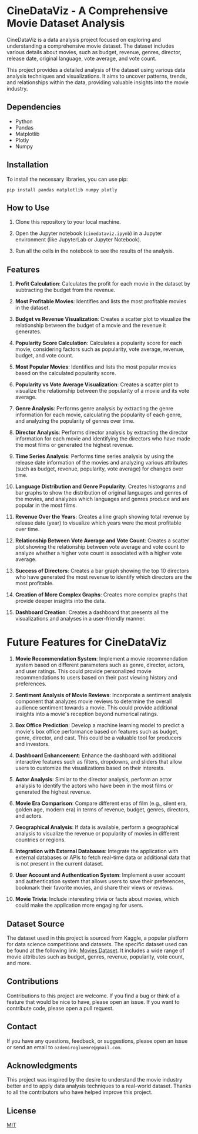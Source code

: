 # CineDataViz - A Comprehensive Movie Dataset Analysis

CineDataViz is a data analysis project focused on exploring and understanding a comprehensive movie dataset. The dataset includes various details about movies, such as budget, revenue, genres, director, release date, original language, vote average, and vote count.

This project provides a detailed analysis of the dataset using various data analysis techniques and visualizations. It aims to uncover patterns, trends, and relationships within the data, providing valuable insights into the movie industry.

## Dependencies
- Python
- Pandas
- Matplotlib
- Plotly
- Numpy

## Installation
To install the necessary libraries, you can use pip:

```
pip install pandas matplotlib numpy plotly

```
## How to Use

1. Clone this repository to your local machine.

2. Open the Jupyter notebook (`cinedataviz.ipynb`) in a Jupyter environment (like JupyterLab or Jupyter Notebook).

3. Run all the cells in the notebook to see the results of the analysis.



## Features

1. **Profit Calculation**: Calculates the profit for each movie in the dataset by subtracting the budget from the revenue.

2. **Most Profitable Movies**: Identifies and lists the most profitable movies in the dataset.

3. **Budget vs Revenue Visualization**: Creates a scatter plot to visualize the relationship between the budget of a movie and the revenue it generates.

4. **Popularity Score Calculation**: Calculates a popularity score for each movie, considering factors such as popularity, vote average, revenue, budget, and vote count.

5. **Most Popular Movies**: Identifies and lists the most popular movies based on the calculated popularity score.

6. **Popularity vs Vote Average Visualization**: Creates a scatter plot to visualize the relationship between the popularity of a movie and its vote average.

7. **Genre Analysis**: Performs genre analysis by extracting the genre information for each movie, calculating the popularity of each genre, and analyzing the popularity of genres over time.

8. **Director Analysis**: Performs director analysis by extracting the director information for each movie and identifying the directors who have made the most films or generated the highest revenue.

9. **Time Series Analysis**: Performs time series analysis by using the release date information of the movies and analyzing various attributes (such as budget, revenue, popularity, vote average) for changes over time.

10. **Language Distribution and Genre Popularity**: Creates histograms and bar graphs to show the distribution of original languages and genres of the movies, and analyzes which languages and genres produce and are popular in the most films.

11. **Revenue Over the Years**: Creates a line graph showing total revenue by release date (year) to visualize which years were the most profitable over time.

12. **Relationship Between Vote Average and Vote Count**: Creates a scatter plot showing the relationship between vote average and vote count to analyze whether a higher vote count is associated with a higher vote average.

13. **Success of Directors**: Creates a bar graph showing the top 10 directors who have generated the most revenue to identify which directors are the most profitable.

14. **Creation of More Complex Graphs**: Creates more complex graphs that provide deeper insights into the data.

15. **Dashboard Creation**: Creates a dashboard that presents all the visualizations and analyses in a user-friendly manner.

# Future Features for CineDataViz

1. **Movie Recommendation System**: Implement a movie recommendation system based on different parameters such as genre, director, actors, and user ratings. This could provide personalized movie recommendations to users based on their past viewing history and preferences.

2. **Sentiment Analysis of Movie Reviews**: Incorporate a sentiment analysis component that analyzes movie reviews to determine the overall audience sentiment towards a movie. This could provide additional insights into a movie's reception beyond numerical ratings.

3. **Box Office Prediction**: Develop a machine learning model to predict a movie's box office performance based on features such as budget, genre, director, and cast. This could be a valuable tool for producers and investors.

4. **Dashboard Enhancement**: Enhance the dashboard with additional interactive features such as filters, dropdowns, and sliders that allow users to customize the visualizations based on their interests. 

5. **Actor Analysis**: Similar to the director analysis, perform an actor analysis to identify the actors who have been in the most films or generated the highest revenue. 

6. **Movie Era Comparison**: Compare different eras of film (e.g., silent era, golden age, modern era) in terms of revenue, budget, genres, directors, and actors. 

7. **Geographical Analysis**: If data is available, perform a geographical analysis to visualize the revenue or popularity of movies in different countries or regions.

8. **Integration with External Databases**: Integrate the application with external databases or APIs to fetch real-time data or additional data that is not present in the current dataset.

9. **User Account and Authentication System**: Implement a user account and authentication system that allows users to save their preferences, bookmark their favorite movies, and share their views or reviews.

10. **Movie Trivia**: Include interesting trivia or facts about movies, which could make the application more engaging for users.

## Dataset Source

The dataset used in this project is sourced from Kaggle, a popular platform for data science competitions and datasets. The specific dataset used can be found at the following link: [Movies Dataset](https://www.kaggle.com/datasets/utkarshx27/movies-dataset). It includes a wide range of movie attributes such as budget, genres, revenue, popularity, vote count, and more.

## Contributions

Contributions to this project are welcome. If you find a bug or think of a feature that would be nice to have, please open an issue. If you want to contribute code, please open a pull request.

## Contact

If you have any questions, feedback, or suggestions, please open an issue or send an email to `ozdemirogluemre@gmail.com`.

## Acknowledgments

This project was inspired by the desire to understand the movie industry better and to apply data analysis techniques to a real-world dataset. Thanks to all the contributors who have helped improve this project.


## License
[MIT](https://choosealicense.com/licenses/mit/)
